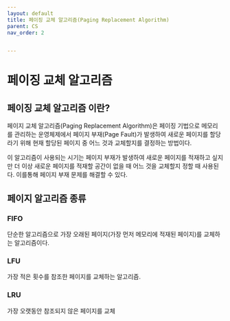 ```yaml
---
layout: default
title: 페이징 교체 알고리즘(Paging Replacement Algorithm)
parent: CS
nav_order: 2


---
```


# 페이징 교체 알고리즘

## 페이징 교체 알고리즘 이란?

페이지 교체 알고리즘(Paging Replacement Algorithm)은 페이징 기법으로 메모리를 관리하는 운영체제에서 페이지 부재(Page Fault)가 발생하여 새로운 페이지를 할당라기 위해 현재 할당된 페이지 중 어느 것과 교체할지를 결정하는 방법이다.

이 알고리즘이 사용되는 시기는 페이지 부재가 발생하여 새로운 페이지를 적재하고 싶지만 더 이상 새로운 페이지를 적재할 공간이 없을 때 어느 것을 교체할지 정할 때 사용된다. 이를통해 페이지 부재 문제를 해결할 수 있다.

## 페이지 알고리즘 종류

### FIFO

단순한 알고리즘으로 가장 오래된 페이지(가장 먼저 메모리에 적재된 페이지)를 교체하는 알고리즘이다.    

   

### LFU

가장 적은 횟수를 참조한 페이지를 교체하는 알고리즘.  

   

### LRU

가장 오랫동안 참조되지 않은 페이지를 교체



